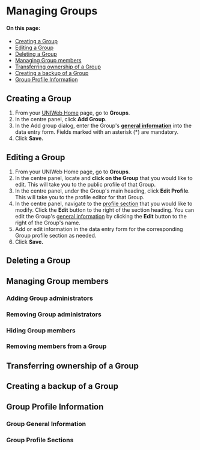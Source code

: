 # Managing Groups

#### On this page: 

* [Creating a Group](groups.md#creating-a-group)
* [Editing a Group](groups.md#editing-a-group)
* [Deleting a Group](groups.md#deleting-a-group)
* [Managing Group members](groups.md#managing-group-members)
* [Transferring ownership of a Group](groups.md#transferring-ownership-of-a-group)
* [Creating a backup of a Group](groups.md#creating-a-backup-of-a-group)
* [Group Profile Information](groups.md#group-profile-information)

## Creating a Group

1. From your [UNIWeb Home](../../introduction/navigating-uniweb.md#the-home-page) page, go to **Groups**.
2. In the centre panel, click **Add Group**.
3. In the Add group dialog, enter the Group's [**general information**](groups.md#group-general-information) into the data entry form. Fields marked with an asterisk \(\*\) are mandatory.
4. Click **Save.**

## Editing a Group

1. From your UNIWeb Home page, go to **Groups**.
2. In the centre panel, locate and **click on the Group** that you would like to edit. This will take you to the public profile of that Group.
3. In the centre panel, under the Group's main heading, click **Edit Profile**. This will take you to the profile editor for that Group.
4. In the centre panel, navigate to the [profile section](groups.md#group-profile-sections) that you would like to modify. Click the **Edit** button to the right of the section heading. You can edit the Group's [general information](groups.md#group-general-information) by clicking the **Edit** button to the right of the Group's name.
5. Add or edit information in the data entry form for the corresponding Group profile section as needed.
6. Click **Save.**

## Deleting a Group

## Managing Group members

### Adding Group administrators

### Removing Group administrators

### Hiding Group members

### Removing members from a Group

## Transferring ownership of a Group

## Creating a backup of a Group

## Group Profile Information

### Group General Information



### Group Profile Sections



